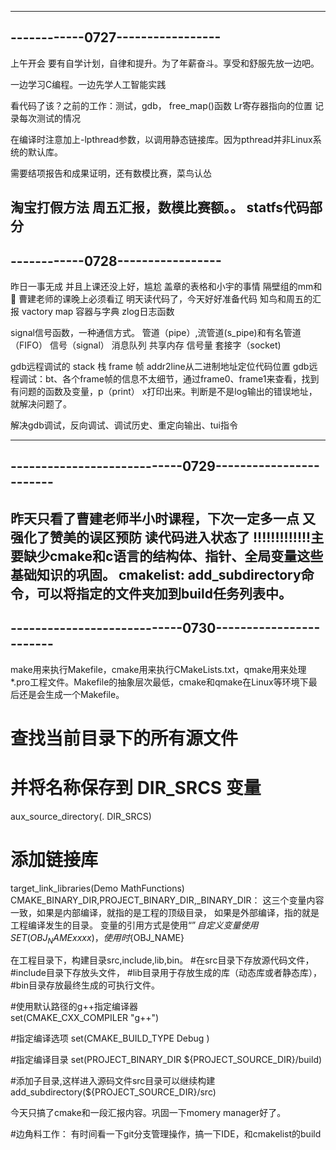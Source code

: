 ---------------------------------
------------0727-----------------
---------------------------------
上午开会 
要有自学计划，自律和提升。为了年薪奋斗。享受和舒服先放一边吧。

一边学习C编程。一边先学人工智能实践

看代码了该？之前的工作：测试，gdb，
free_map()函数
Lr寄存器指向的位置
记录每次测试的情况

在编译时注意加上-lpthread参数，以调用静态链接库。因为pthread并非Linux系统的默认库。

需要结项报告和成果证明，还有数模比赛，菜鸟认怂

淘宝打假方法
周五汇报，数模比赛额。。
statfs代码部分
---------------------------------
------------0728-----------------
---------------------------------
昨日一事无成 并且上课还没上好，尴尬
盖章的表格和小宇的事情
隔壁组的mm和💇
曹建老师的课晚上必须看辽
明天读代码了，今天好好准备代码
知鸟和周五的汇报
vactory
map
容器与字典
zlog日志函数

signal信号函数，一种通信方式。
管道（pipe）,流管道(s_pipe)和有名管道（FIFO）
信号（signal）
消息队列
共享内存
信号量
套接字（socket)

gdb远程调试的
stack 栈       frame 帧
addr2line从二进制地址定位代码位置
gdb远程调试：bt、各个frame帧的信息不太细节，通过frame0、frame1来查看，找到有问题的函数及变量，p（print） x打印出来。判断是不是log输出的错误地址，就解决问题了。

解决gdb调试，反向调试、调试历史、重定向输出、tui指令

--------------------------------------------------------
----------------------------0729------------------------
--------------------------------------------------------
昨天只看了曹建老师半小时课程，下次一定多一点
又强化了赞美的误区预防
读代码进入状态了
!!!!!!!!!!!!!主要缺少cmake和c语言的结构体、指针、全局变量这些基础知识的巩固。
cmakelist:
add_subdirectory命令，可以将指定的文件夹加到build任务列表中。
--------------------------------------------------------
----------------------------0730------------------------
--------------------------------------------------------

make用来执行Makefile，cmake用来执行CMakeLists.txt，qmake用来处理*.pro工程文件。Makefile的抽象层次最低，cmake和qmake在Linux等环境下最后还是会生成一个Makefile。

# 查找当前目录下的所有源文件
# 并将名称保存到 DIR_SRCS 变量
aux_source_directory(. DIR_SRCS)
# 添加链接库
target_link_libraries(Demo MathFunctions)
CMAKE_BINARY_DIR,PROJECT_BINARY_DIR,_BINARY_DIR：
这三个变量内容一致，如果是内部编译，就指的是工程的顶级目录，
如果是外部编译，指的就是工程编译发生的目录。
变量的引用方式是使用“${}”
自定义变量使用SET(OBJ_NAME xxxx)，使用时${OBJ_NAME}

在工程目录下，构建目录src,include,lib,bin。
#在src目录下存放源代码文件，
#include目录下存放头文件，
#lib目录用于存放生成的库（动态库或者静态库），
#bin目录存放最终生成的可执行文件。


#使用默认路径的g++指定编译器  
set(CMAKE_CXX_COMPILER "g++") 
 
#指定编译选项
set(CMAKE_BUILD_TYPE Debug )
 
#指定编译目录
set(PROJECT_BINARY_DIR ${PROJECT_SOURCE_DIR}/build)

#添加子目录,这样进入源码文件src目录可以继续构建  
add_subdirectory(${PROJECT_SOURCE_DIR}/src) 

今天只搞了cmake和一段汇报内容。巩固一下momery manager好了。

#边角料工作：
有时间看一下git分支管理操作，搞一下IDE，和cmakelist的build










